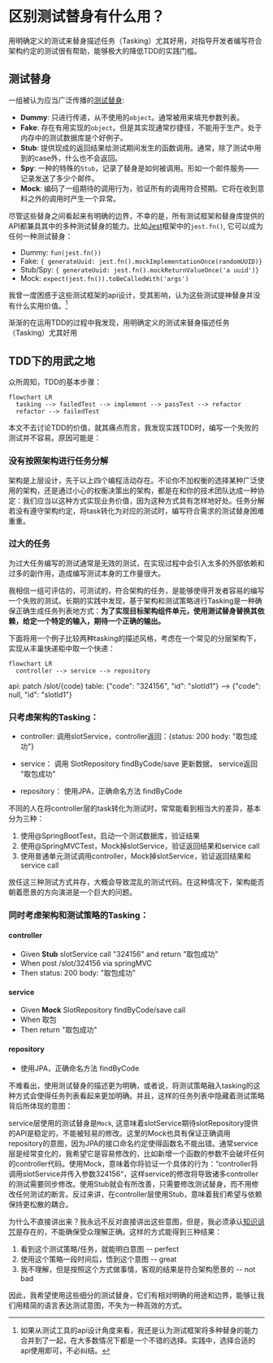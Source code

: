# 区别测试替身有什么用？

用明确定义的测试来替身描述任务（Tasking）尤其好用，对指导开发者编写符合架构约定的测试很有帮助，能够极大的降低TDD的实践门槛。

## 测试替身
一组被认为应当广泛传播的[测试替身](https://martinfowler.com/bliki/TestDouble.html):

- **Dummy**: 只进行传递，从不使用的`object`。通常被用来填充参数列表。
- **Fake**: 存在有用实现的`object`。但是其实现通常抄捷径，不能用于生产。处于内存中的测试数据库是个好例子。
- **Stub**: 提供现成的返回结果给测试期间发生的函数调用。通常，除了测试中用到的case外，什么也不会返回。
- **Spy**: 一种的特殊的`Stub`，记录了替身是如何被调用。形如一个邮件服务——记录发送了多少个邮件。
- **Mock**: 编码了一组期待的调用行为，验证所有的调用符合预期。它将在收到意料之外的调用时产生一个异常。

尽管这些替身之间看起来有明确的边界，不幸的是，所有测试框架和替身库提供的API都兼具其中的多种测试替身的能力。比如[Jest](https://jestjs.io)框架中的`jest.fn()`, 它可以成为任何一种测试替身：

- Dummy: `fun(jest.fn())`
- Fake: `{ generateUuid: jest.fn().mockImplementationOnce(randomUUID)}`
- Stub/Spy: `{ generateUuid: jest.fn().mockReturnValueOnce('a uuid')}`
- Mock: `expect(jest.fn()).toBeCalledWith('args')`

我曾一度困惑于这些测试框架的api设计，受其影响，认为这些测试提神替身并没有什么实用价值。[^1]

渐渐的在运用TDD的过程中我发现，用明确定义的测试来替身描述任务（Tasking）尤其好用

## TDD下的用武之地

众所周知，TDD的基本步骤：

```mermaid
flowchart LR
  tasking --> failedTest --> implement --> passTest --> refactor
  refactor --> failedTest
```

本文不去讨论TDD的价值，就其痛点而言，我发现实践TDD时，编写一个失败的测试并不容易。原因可能是：

### 没有按照架构进行任务分解
架构是上层设计，先于以上四个编程活动存在。不论你不加权衡的选择某种广泛使用的架构，还是通过小心的权衡决策出的架构，都是在和你的技术团队达成一种协定：我们应当以这种方式实现业务价值，因为这种方式具有怎样地好处。任务分解若没有遵守架构约定，将task转化为对应的测试时，编写符合需求的测试替身困难重重。
### 过大的任务
为过大任务编写的测试通常是无效的测试，在实现过程中会引入太多的外部依赖和过多的副作用，造成编写测试本身的工作量很大。

我相信一组可评估的，可测试的，符合架构的任务，是能够使得开发者容易的编写一个失败的测试。长期的实践中发现，基于架构和测试策略进行Tasking是一种确保正确生成任务列表地方式：**为了实现目标架构组件单元，使用测试替身替换其依赖，给定一个特定的输入，期待一个正确的输出。**

下面将用一个例子比较两种tasking的描述风格，考虑在一个常见的分层架构下，实现从丰巢快递柜中取一个快递：

```mermaid
flowchart LR
  controller --> service --> repository
```
api: patch /slot/{code}
table: {"code": "324156", "id": "slotId1"} --> {"code": null, "id": "slotId1"}

### 只考虑架构的Tasking：

- controller: 调用slotService，controller返回：{status: 200 body: "取包成功"}

- service： 调用 SlotRepository findByCode/save 更新数据， service返回 "取包成功"

- repository： 使用JPA，正确命名方法 findByCode

不同的人在将controller层的task转化为测试时，常常能看到相当大的差异，基本分为三种：

1. 使用@SpringBootTest，启动一个测试数据库，验证结果
2. 使用@SpringMVCTest，Mock掉slotService，验证返回结果和service call
3. 使用普通单元测试调用controller，Mock掉slotService，验证返回结果和service call

放任这三种测试方式并存，大概会导致混乱的测试代码。在这种情况下，架构能否朝着愿景的方向演进是一个巨大的问题。

### 同时考虑架构和测试策略的Tasking：

#### controller

- Given **Stub** slotService call "324156" and return "取包成功"
- When post /slot/324156 via springMVC
- Then status: 200 body: "取包成功"

#### service

- Given **Mock** SlotRepository findByCode/save call
- When 取包
- Then return "取包成功"

#### repository

- 使用JPA，正确命名方法 findByCode

不难看出，使用测试替身的描述更为明确，或者说，将测试策略融入tasking的这种方式会使得任务列表看起来更加明确。并且，这样的任务列表中隐藏着测试策略背后所体现的意图：

service层使用的测试替身是`Mock`, 这意味着slotService期待slotRepository提供的API是稳定的，不能被轻易的修改。这里的Mock也具有保证正确调用repository的意图，因为JPA的接口命名约定使得函数名不能出错。通常service层是经常变化的，我希望它是容易修改的，比如新增一个函数的参数不会破坏任何的controller代码。使用Mock，意味着你将验证一个具体的行为：“controller将调用slotService并传入参数324156“，这样service的修改将导致诸多controller的测试需要同步修改。使用Stub就会有所改善，只需要修改测试替身，而不用修改任何测试的断言。反过来讲，在controller层使用Stub，意味着我们希望与依赖保持更松散的耦合。

为什么不直接讲出来？我永远不反对直接讲出这些意图，但是，我必须承认[知识诅咒](https://en.wikipedia.org/wiki/Curse_of_knowledge)是存在的，不能确保受众理解正确。这样的方式能得到三种结果：

1. 看到这个测试策略/任务，就能明白意图 -- perfect
2. 使用这个策略一段时间后，悟到这个意图 -- great
3. 我不理解，但是按照这个方式做事情，客观的结果是符合架构愿景的 -- not bad

因此，我希望使用这些细分的测试替身，它们有相对明确的用途和边界，能够让我们用精简的语言表达测试意图，不失为一种高效的方式。

[^1]: 如果从测试工具的api设计角度来看，我还是认为测试框架将多种替身的能力合并到了一起，在大多数情况下都是一个不错的选择。实践中，选择合适的api使用即可，不必纠结。
